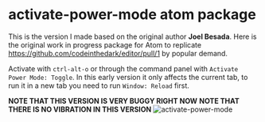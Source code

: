 # activate-power-mode atom package
This is the version I made based on the original author **Joel Besada**.
Here is the original work in progress package for Atom to replicate https://github.com/codeinthedark/editor/pull/1 by popular demand.



Activate with `ctrl-alt-o` or through the command panel with `Activate Power Mode: Toggle`. In this
early version it only affects the current tab, to run it in a new tab you need to run `Window: Reload` first.

**NOTE THAT THIS VERSION IS VERY BUGGY RIGHT NOW**
**NOTE THAT THERE IS NO VIBRATION IN THIS VERSION**
![activate-power-mode](https://cloud.githubusercontent.com/assets/688415/11453297/b8f249ec-9605-11e5-978c-eb3bb21eecd8.gif)
